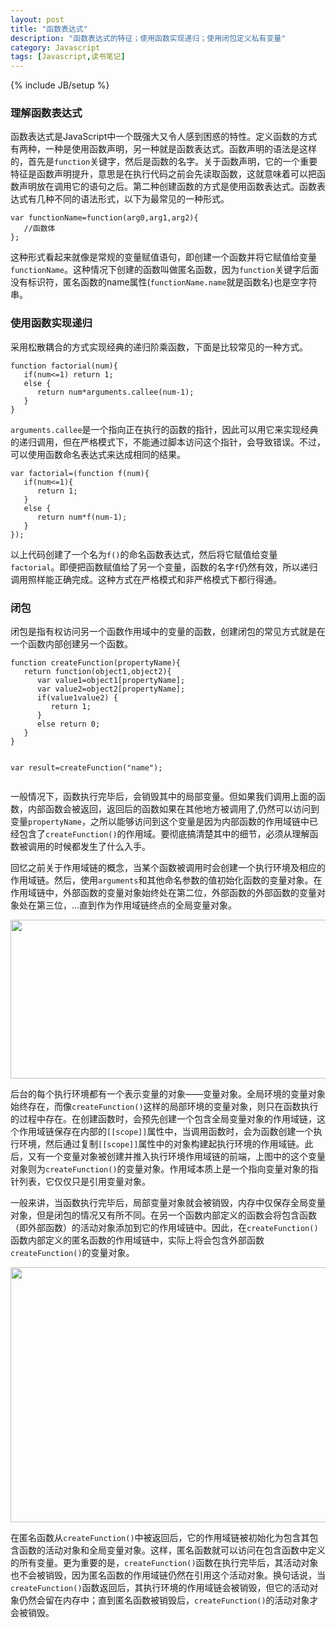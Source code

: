 ```yaml
---
layout: post
title: "函数表达式"
description: "函数表达式的特征；使用函数实现递归；使用闭包定义私有变量"
category: Javascript
tags: [Javascript,读书笔记]
---
```

{% include JB/setup %}

<div class="p-section">
	<h3>理解函数表达式</h3>
	<p>函数表达式是JavaScript中一个既强大又令人感到困惑的特性。定义函数的方式有两种，一种是使用函数声明，另一种就是函数表达式。函数声明的语法是这样的，首先是<code>function</code>关键字，然后是函数的名字。关于函数声明，它的一个重要特征是函数声明提升，意思是在执行代码之前会先读取函数，这就意味着可以把函数声明放在调用它的语句之后。第二种创建函数的方式是使用函数表达式。函数表达式有几种不同的语法形式，以下为最常见的一种形式。</p>
<pre><code class="javascript">var functionName=function(arg0,arg1,arg2){
   //函数体
};
</code></pre>	
	<p>这种形式看起来就像是常规的变量赋值语句，即创建一个函数并将它赋值给变量<code>functionName</code>。这种情况下创建的函数叫做匿名函数，因为<code>function</code>关键字后面没有标识符，匿名函数的name属性(<code>functionName.name</code>就是函数名)也是空字符串。
	</p>
</div>

<div class="p-section">
	<h3>使用函数实现递归</h3>
	<p>采用松散耦合的方式实现经典的递归阶乘函数，下面是比较常见的一种方式。</p>
<pre><code class="javascript">function factorial(num){
   if(num<=1) return 1;
   else {
      return num*arguments.callee(num-1);
   }
}
</code></pre>
	<p><code>arguments.callee</code>是一个指向正在执行的函数的指针，因此可以用它来实现经典的递归调用，但在严格模式下，不能通过脚本访问这个指针，会导致错误。不过，可以使用函数命名表达式来达成相同的结果。</p>
<pre><code class="javascript">var factorial=(function f(num){
   if(num<=1){
      return 1;
   }
   else {
      return num*f(num-1);
   }
});
</code></pre>	
	<p>以上代码创建了一个名为<code>f()</code>的命名函数表达式，然后将它赋值给变量<code>factorial</code>。即便把函数赋值给了另一个变量，函数的名字<code>f</code>仍然有效，所以递归调用照样能正确完成。这种方式在严格模式和非严格模式下都行得通。
	</p>
</div>

<div class="p-section">
	<h3>闭包</h3>
	<p>闭包是指有权访问另一个函数作用域中的变量的函数，创建闭包的常见方式就是在一个函数内部创建另一个函数。</p>
<pre><code class="javascript">function createFunction(propertyName){
   return function(object1,object2){
      var value1=object1[propertyName];
	  var value2=object2[propertyName];
	  if(value1<value2){
	     return -1;
	  }
	  else if(value1>value2) {
	     return 1;
	  }
	  else return 0;
   }
}

var result=createFunction("name");
</code></pre>
	<p>一般情况下，函数执行完毕后，会销毁其中的局部变量。但如果我们调用上面的函数，内部函数会被返回，返回后的函数如果在其他地方被调用了,仍然可以访问到变量<code>propertyName</code>，之所以能够访问到这个变量是因为内部函数的作用域链中已经包含了<code>createFunction()</code>的作用域。要彻底搞清楚其中的细节，必须从理解函数被调用的时候都发生了什么入手。</p>
	<p>回忆之前关于作用域链的概念，当某个函数被调用时会创建一个执行环境及相应的作用域链。然后，使用<code>arguments</code>和其他命名参数的值初始化函数的变量对象。在作用域链中，外部函数的变量对象始终处在第二位，外部函数的外部函数的变量对象处在第三位，...直到作为作用域链终点的全局变量对象。</p>
	<div class="image"><img src="../../../../../images/post/javascript/scope1.png" width="626" height="254"/></div>
	<p>后台的每个执行环境都有一个表示变量的对象——变量对象。全局环境的变量对象始终存在，而像<code>createFunction()</code>这样的局部环境的变量对象，则只在函数执行的过程中存在。在创建函数时，会预先创建一个包含全局变量对象的作用域链，这个作用域链保存在内部的<code>[[scope]]</code>属性中，当调用函数时，会为函数创建一个执行环境，然后通过复制<code>[[scope]]</code>属性中的对象构建起执行环境的作用域链。此后，又有一个变量对象被创建并推入执行环境作用域链的前端，上图中的这个变量对象则为<code>createFunction()</code>的变量对象。作用域本质上是一个指向变量对象的指针列表，它仅仅只是引用变量对象。</p>
	<p>一般来讲，当函数执行完毕后，局部变量对象就会被销毁，内存中仅保存全局变量对象，但是闭包的情况又有所不同。在另一个函数内部定义的函数会将包含函数（即外部函数）的活动对象添加到它的作用域链中。因此，在<code>createFunction()</code>函数内部定义的匿名函数的作用域链中，实际上将会包含外部函数<code>createFunction()</code>的变量对象。</p>
	<div class="image"><img src="../../../../../images/post/javascript/scope2.png" width="601" height="408"/></div>
	<p>在匿名函数从<code>createFunction()</code>中被返回后，它的作用域链被初始化为包含其包含函数的活动对象和全局变量对象。这样，匿名函数就可以访问在包含函数中定义的所有变量。更为重要的是，<code>createFunction()</code>函数在执行完毕后，其活动对象也不会被销毁，因为匿名函数的作用域链仍然在引用这个活动对象。换句话说，当<code>createFunction()</code>函数返回后，其执行环境的作用域链会被销毁，但它的活动对象仍然会留在内存中；直到匿名函数被销毁后，<code>createFunction()</code>的活动对象才会被销毁。</p>
</div>